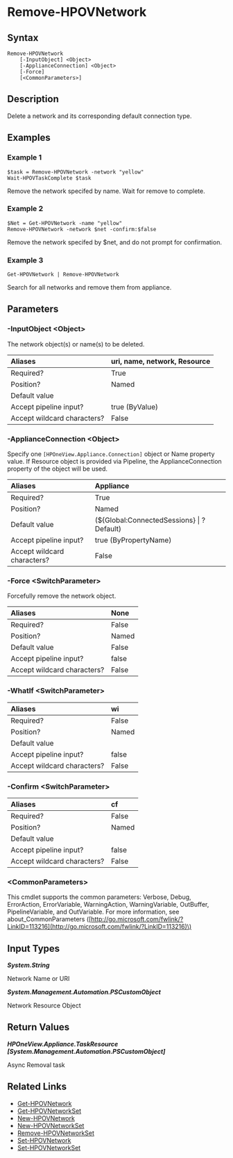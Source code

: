 ﻿---
description: Delete network from appliance configuration.
---

# Remove-HPOVNetwork

## Syntax

```text
Remove-HPOVNetwork
    [-InputObject] <Object>
    [-ApplianceConnection] <Object>
    [-Force]
    [<CommonParameters>]
```

## Description

Delete a network and its corresponding default connection type.

## Examples

###  Example 1 

```text
$task = Remove-HPOVNetwork -network "yellow"
Wait-HPOVTaskComplete $task
```

Remove the network specifed by name.  Wait for remove to complete.

###  Example 2 

```text
$Net = Get-HPOVNetwork -name "yellow"
Remove-HPOVNetwork -network $net -confirm:$false
```

Remove the network specifed by $net, and do not prompt for confirmation.

###  Example 3 

```text
Get-HPOVNetwork | Remove-HPOVNetwork
```

Search for all networks and remove them from appliance.

## Parameters

### -InputObject &lt;Object&gt;

The network object(s) or name(s) to be deleted.

| Aliases | uri, name, network, Resource |
| :--- | :--- |
| Required? | True |
| Position? | Named |
| Default value |  |
| Accept pipeline input? | true (ByValue) |
| Accept wildcard characters? | False |

### -ApplianceConnection &lt;Object&gt;

Specify one `[HPOneView.Appliance.Connection]` object or Name property value. If Resource object is provided via Pipeline, the ApplianceConnection property of the object will be used.

| Aliases | Appliance |
| :--- | :--- |
| Required? | True |
| Position? | Named |
| Default value | (${Global:ConnectedSessions} &vert; ? Default) |
| Accept pipeline input? | true (ByPropertyName) |
| Accept wildcard characters? | False |

### -Force &lt;SwitchParameter&gt;

Forcefully remove the network object.

| Aliases | None |
| :--- | :--- |
| Required? | False |
| Position? | Named |
| Default value | False |
| Accept pipeline input? | false |
| Accept wildcard characters? | False |

### -WhatIf &lt;SwitchParameter&gt;



| Aliases | wi |
| :--- | :--- |
| Required? | False |
| Position? | Named |
| Default value |  |
| Accept pipeline input? | false |
| Accept wildcard characters? | False |

### -Confirm &lt;SwitchParameter&gt;



| Aliases | cf |
| :--- | :--- |
| Required? | False |
| Position? | Named |
| Default value |  |
| Accept pipeline input? | false |
| Accept wildcard characters? | False |

### &lt;CommonParameters&gt;

This cmdlet supports the common parameters: Verbose, Debug, ErrorAction, ErrorVariable, WarningAction, WarningVariable, OutBuffer, PipelineVariable, and OutVariable. For more information, see about\_CommonParameters \([http://go.microsoft.com/fwlink/?LinkID=113216](http://go.microsoft.com/fwlink/?LinkID=113216)\)

## Input Types

_**System.String**_

Network Name or URI

_**System.Management.Automation.PSCustomObject**_

Network Resource Object

## Return Values

_**HPOneView.Appliance.TaskResource [System.Management.Automation.PSCustomObject]**_

Async Removal task

## Related Links

* [Get-HPOVNetwork](get-hpovnetwork.md)
* [Get-HPOVNetworkSet](get-hpovnetworkset.md)
* [New-HPOVNetwork](new-hpovnetwork.md)
* [New-HPOVNetworkSet](new-hpovnetworkset.md)
* [Remove-HPOVNetworkSet](remove-hpovnetworkset.md)
* [Set-HPOVNetwork](set-hpovnetwork.md)
* [Set-HPOVNetworkSet](set-hpovnetworkset.md)
